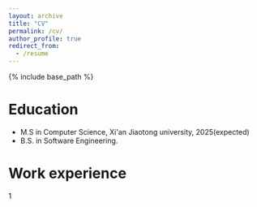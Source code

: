 ---layout: archivetitle: "CV"permalink: /cv/author_profile: trueredirect_from:  - /resume---{% include base_path %}Education======* M.S in Computer Science, Xi'an Jiaotong university, 2025(expected)* B.S. in Software Engineering.Work experience======  1